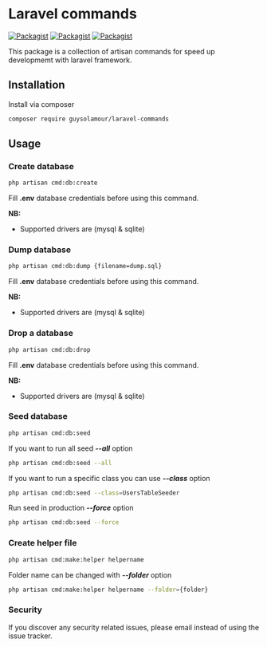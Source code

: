 # Laravel commands

[![Packagist](https://img.shields.io/packagist/v/guysolamour/laravel-commands.svg)](https://packagist.org/packages/guysolamour/command)
[![Packagist](https://poser.pugx.org/guysolamour/laravel-commands/d/total.svg)](https://packagist.org/packages/guysolamour/command)
[![Packagist](https://img.shields.io/packagist/l/guysolamour/laravel-commands.svg)](https://packagist.org/packages/guysolamour/command)

This package is a collection of artisan commands for speed up developmemt with laravel framework.

## Installation

Install via composer

```bash
composer require guysolamour/laravel-commands
```


## Usage

### Create database

```bash
php artisan cmd:db:create
```

Fill **.env** database credentials before using this command.

**NB:**

- Supported drivers are (mysql & sqlite)


### Dump database

```bash
php artisan cmd:db:dump {filename=dump.sql}
```

Fill **.env** database credentials before using this command.

**NB:**

- Supported drivers are (mysql & sqlite)


### Drop a database

```bash
php artisan cmd:db:drop
```

Fill **.env** database credentials before using this command.

**NB:**

- Supported drivers are (mysql & sqlite)

### Seed database

```bash
php artisan cmd:db:seed
```

If you want to run all seed ***--all*** option

```bash
php artisan cmd:db:seed --all
```

If you want to run a specific class you can use ***--class*** option

```bash
php artisan cmd:db:seed --class=UsersTableSeeder
```

Run seed in production ***--force*** option

```bash
php artisan cmd:db:seed --force
```



### Create helper file

```bash
php artisan cmd:make:helper helpername
```

Folder name can be changed with ***--folder*** option

```bash
php artisan cmd:make:helper helpername --folder={folder}
```


### Security

If you discover any security related issues, please email
instead of using the issue tracker.
